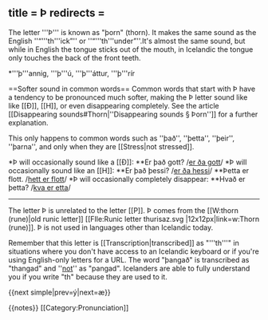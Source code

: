 title = Þ
redirects =
---

The letter '''Þ''' is known as "þorn" (thorn). It makes the same sound as the English ''“'''th'''ick”'' or ''“'''th'''under”''.<ref>It's almost the same sound, but while in English the tongue sticks out of the mouth, in Icelandic the tongue only touches the back of the front teeth.</ref>

*'''þ'''annig, '''þ'''ú, '''þ'''áttur, '''þ'''rír

==Softer sound in common words==
Common words that start with Þ have a tendency to be pronounced much softer, making the Þ letter sound like like [[Ð]], [[H]], or even disappearing completely. See the article [[Disappearing sounds#Thorn|''Disappearing sounds § Þorn'']] for a further explanation.

This only happens to common words such as ''það'', ''þetta'', ''þeir'', ''þarna'', and only when they are [[Stress|not stressed]].

*Þ will occasionally sound like a [[Ð]]:
**Er það gott? /<u>er ða gott</u>/
*Þ will occasionally sound like an [[H]]:
**Er það þessi? /<u>er ða hessi</u>/
**Þetta er flott. /<u>hett er flott</u>/
*Þ will occasionally completely disappear:
**Hvað er þetta? /<u>kva er etta</u>/

----

The letter Þ is unrelated to the letter [[P]]. Þ comes from the [[W:thorn (rune)|old runic letter]]  [[FIle:Runic letter thurisaz.svg |12x12px|link=w:Thorn (rune)]]. Þ is not used in languages other than Icelandic today.

Remember that this letter is [[Transcription|transcribed]] as "'''th'''" in situations where you don't have access to an Icelandic keyboard or if you're using English-only letters for a URL. The word "þangað" is transcribed as "thangad" and ''<u>not</u>'' as "pangad". Icelanders are able to fully understand you if you write "th" because they are used to it.


{{next simple|prev=ý|next=æ}}

{{notes}}
[[Category:Pronunciation]]
